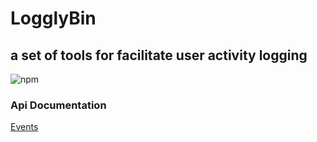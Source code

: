 # LogglyBin

## a set of tools for facilitate user activity logging

![npm](https://img.shields.io/npm/v/logglybin)

### Api Documentation
[Events](documentation/event.md)